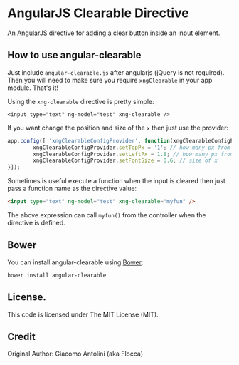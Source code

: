 # AngularJS Clearable Directive

An [AngularJS](http://angularjs.org/) directive for adding a clear button inside an input element.

## How to use angular-clearable

Just include `angular-clearable.js` after angularjs (jQuery is not required).
Then you will need to make sure you require `xngClearable` in your app module. That's it!

Using the `xng-clearable` directive is pretty simple:

```
<input type="text" ng-model="test" xng-clearable />
```

If you want change the position and size of the `x` then just use the provider:

```javascript
app.config([ 'xngClearableConfigProvider', function(xngClearableConfigProvider) {
        xngClearableConfigProvider.setTopPx = '1'; // how many px from top
        xngClearableConfigProvider.setLeftPx = 1.8; // how many px from left
        xngClearableConfigProvider.setFontSize = 0.6; // size of x
}]);
```

Sometimes is useful execute a function when the input is cleared then just pass a function name
as the directive value:

```html
<input type="text" ng-model="test" xng-clearable="myfun" />
```

The above expression can call `myfun()` from the controller when the directive is defined.


## Bower

You can install angular-clearable using [Bower](http://bower.io/):

```
bower install angular-clearable
```

## License.

This code is licensed under The MIT License (MIT).

## Credit

Original Author: Giacomo Antolini (aka Flocca)
